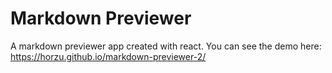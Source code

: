 # Markdown Previewer
A markdown previewer app created with react.
You can see the demo here: https://horzu.github.io/markdown-previewer-2/
